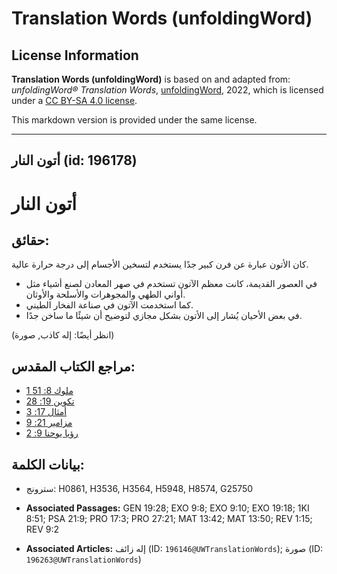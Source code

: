 # Translation Words (unfoldingWord)

## License Information

**Translation Words (unfoldingWord)** is based on and adapted from: _unfoldingWord® Translation Words_, [unfoldingWord](https://unfoldingword.org/utw), 2022, which is licensed under a [CC BY-SA 4.0 license](https://creativecommons.org/licenses/by-sa/4.0/legalcode.en).

This markdown version is provided under the same license.



--------------------------------

## أتون النار (id: 196178)

أتون النار
==========

حقائق:
------

كان الأتون عبارة عن فرن كبير جدًا يستخدم لتسخين الأجسام إلى درجة حرارة عالية.

* في العصور القديمة، كانت معظم الآتون تستخدم في صهر المعادن لصنع أشياء مثل أواني الطهي والمجوهرات والأسلحة والأوثان.
* كما استخدمت الآتون في صناعة الفخار الطيني.
* في بعض الأحيان يُشار إلى الأتون بشكل مجازي لتوضيح أن شيئًا ما ساخن جدًا.

(انظر أيضًا: إله كاذب, صورة)

مراجع الكتاب المقدس:
--------------------

* [1 ملوك 8: 51](https://ref.ly/1Kgs8:51)
* [تكوين 19: 28](https://ref.ly/Gen19:28)
* [أمثال 17: 3](https://ref.ly/Prov17:3)
* [مزامير 21: 9](https://ref.ly/Ps21:9)
* [رؤيا يوحنا 9: 2](https://ref.ly/Rev9:2)

بيانات الكلمة:
--------------

* سترونج: H0861, H3536, H3564, H5948, H8574, G25750

* **Associated Passages:** GEN 19:28; EXO 9:8; EXO 9:10; EXO 19:18; 1KI 8:51; PSA 21:9; PRO 17:3; PRO 27:21; MAT 13:42; MAT 13:50; REV 1:15; REV 9:2
* **Associated Articles:** إله زائف (ID: `196146@UWTranslationWords`); صورة (ID: `196263@UWTranslationWords`)

